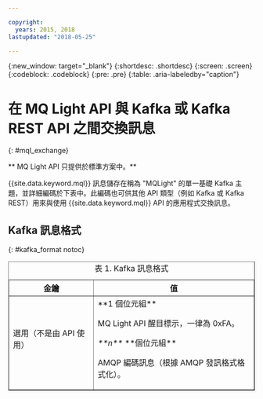 ```yaml
---

copyright:
  years: 2015, 2018
lastupdated: "2018-05-25"

---
```


{:new_window: target="_blank"}
{:shortdesc: .shortdesc}
{:screen: .screen}
{:codeblock: .codeblock}
{:pre: .pre}
{:table: .aria-labeledby="caption"}

# 在 MQ Light API 與 Kafka 或 Kafka REST API 之間交換訊息
{: #mql_exchange}

** MQ Light API 只提供於標準方案中。**
<br/>

{{site.data.keyword.mql}} 訊息儲存在稱為 "MQLight" 的單一基礎 Kafka 主題，並詳細編碼於下表中。此編碼也可供其他 API 類型（例如 Kafka 或 Kafka REST）用來與使用
{{site.data.keyword.mql}} API 的應用程式交換訊息。

## Kafka 訊息格式
{: #kafka_format notoc}

<table border='1'>
<caption>表 1. Kafka 訊息格式</caption>
  <tr>
    <th> 金鑰</th>
    <th> 值</th>
  </tr>
  <tr>
    <td> 選用（不是由 API 使用）
	<p></p>
	</td>
    <td>**1 個位元組**
	<p>		     MQ Light API 醒目標示，一律為 0xFA。</p>
    <p><var class="keyword varname">**n**</var> **個位元組**</p>
    <p>		    AMQP 編碼訊息（根據 AMQP 發訊格式格式化）。</p></td>
  </tr>
</table>


